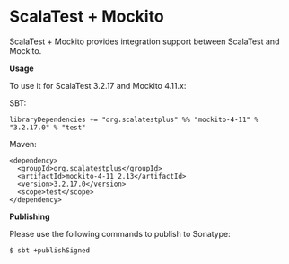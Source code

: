 # ScalaTest + Mockito
ScalaTest + Mockito provides integration support between ScalaTest and Mockito.

**Usage**

To use it for ScalaTest 3.2.17 and Mockito 4.11.x: 

SBT: 

```
libraryDependencies += "org.scalatestplus" %% "mockito-4-11" % "3.2.17.0" % "test"
```

Maven: 

```
<dependency>
  <groupId>org.scalatestplus</groupId>
  <artifactId>mockito-4-11_2.13</artifactId>
  <version>3.2.17.0</version>
  <scope>test</scope>
</dependency>
```

**Publishing**

Please use the following commands to publish to Sonatype: 

```
$ sbt +publishSigned
```